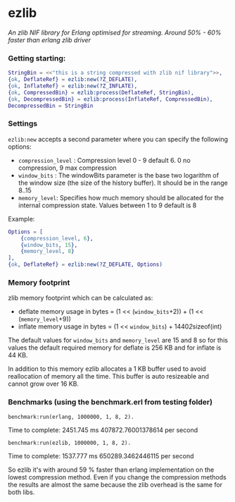 # ezlib

*An zlib NIF library for Erlang optimised for streaming. Around 50% - 60% faster than erlang zlib driver* 

### Getting starting:

```erlang
StringBin = <<"this is a string compressed with zlib nif library">>,
{ok, DeflateRef} = ezlib:new(?Z_DEFLATE),
{ok, InflateRef} = ezlib:new(?Z_INFLATE),
{ok, CompressedBin} = ezlib:process(DeflateRef, StringBin),
{ok, DecompressedBin} = ezlib:process(InflateRef, CompressedBin),
DecompressedBin = StringBin
```

### Settings

`ezlib:new` accepts a second parameter where you can specify the following options:

- `compression_level` : Compression level 0 - 9 default 6. 0 no compression, 9 max compression
- `window_bits` : The windowBits parameter is the base two logarithm of the window size (the size of the history buffer). It should be in the range 8..15 
- `memory_level`: Specifies how much memory should be allocated for the internal compression state. Values between 1 to 9 default is 8

Example:

```erlang
Options = [
    {compression_level, 6},
    {window_bits, 15},
    {memory_level, 8}
],
{ok, DeflateRef} = ezlib:new(?Z_DEFLATE, Options)
```

### Memory footprint

zlib memory footprint which can be calculated as:

- deflate memory usage in bytes = (1 << (`window_bits`+2)) + (1 << (`memory_level`+9)) 
- inflate memory usage in bytes = (1 << `window_bits`) + 1440*2*sizeof(int) 

The default values for `window_bits` and `memory_level` are 15 and 8 so for this values the default required memory for deflate is 256 KB and for inflate is 44 KB.

In addition to this memory ezlib allocates a 1 KB buffer used to avoid reallocation of memory all the time. This buffer is auto resizeable and cannot grow over 16 KB.

### Benchmarks (using the benchmark.erl from testing folder)

`benchmark:run(erlang, 1000000, 1, 8, 2).`

Time to complete: 2451.745 ms  407872.76001378614 per second

`benchmark:run(ezlib, 1000000, 1, 8, 2).`
 
Time to complete: 1537.777 ms  650289.3462446115 per second 

So ezlib it's with around 59 % faster than erlang implementation on the lowest compression method. Even if you change the compression methods
the results are almost the same because the zlib overhead is the same for both libs.